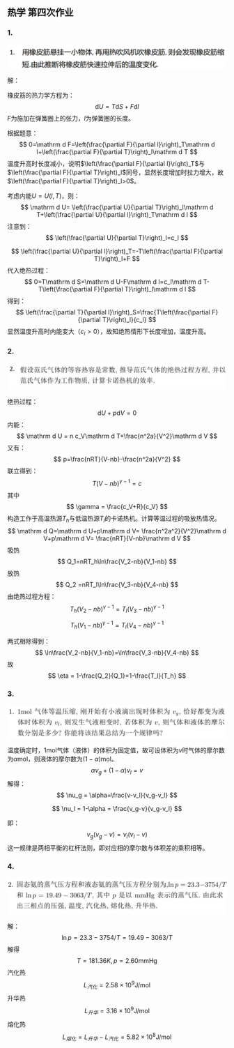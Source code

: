 ## 热学 第四次作业

### 1.

![image-20250418165223798](https://raw.githubusercontent.com/stur007/img/main/img/202504192120421.png)

解：

橡皮筋的热力学方程为：
$$
\mathrm d U = T\mathrm d S+F\mathrm d l
$$
$F$为施加在弹簧圈上的张力，$l$为弹簧圈的长度。

根据题意：
$$
0=\mathrm d F=\left(\frac{\partial F}{\partial l}\right)_T\mathrm d l+\left(\frac{\partial F}{\partial T}\right)_l\mathrm d T
$$
温度升高时长度减小，说明$\left(\frac{\partial F}{\partial l}\right)_T$与$\left(\frac{\partial F}{\partial T}\right)_l$同号，显然长度增加时拉力增大，故$\left(\frac{\partial F}{\partial T}\right)_l>0$。

考虑内能$U=U(l,T)$，则：
$$
\mathrm d U= \left(\frac{\partial U}{\partial T}\right)_l\mathrm d T+\left(\frac{\partial U}{\partial l}\right)_T\mathrm d l
$$
注意到：
$$
\left(\frac{\partial U}{\partial T}\right)_l=c_l
$$

$$
\left(\frac{\partial U}{\partial l}\right)_T=-T\left(\frac{\partial F}{\partial T}\right)_l+F
$$
代入绝热过程：
$$
0=T\mathrm d S=\mathrm d U-F\mathrm d l=c_l\mathrm d T-T\left(\frac{\partial F}{\partial T}\right)_l\mathrm d l
$$
得到：
$$
\left(\frac{\partial T}{\partial l}\right)_S=\frac{T\left(\frac{\partial F}{\partial T}\right)_l}{c_l}
$$
显然温度升高时内能变大（$c_l>0$），故知绝热情形下长度增加，温度升高。

### 2.

![image-20250418165245011](https://raw.githubusercontent.com/stur007/img/main/img/202504192119799.png)

绝热过程：
$$
\mathrm d U+p\mathrm d V=0
$$
内能：
$$
\mathrm d U = n c_V\mathrm d T+\frac{n^2a}{V^2}\mathrm d V
$$
又有：
$$
p=\frac{nRT}{V-nb}-\frac{n^2a}{V^2}
$$
联立得到：
$$
T(V-nb)^{\gamma-1}=c
$$
其中
$$
\gamma = \frac{c_V+R}{c_V}
$$
构造工作于高温热源$T_h$与低温热源$T_l$的卡诺热机。计算等温过程的吸放热情况。
$$
\mathrm d Q=\mathrm d U+p\mathrm d V= \frac{n^2a^2}{V^2}\mathrm d V+p\mathrm d V= \frac{nRT}{V-nb}\mathrm d V
$$
吸热
$$
Q_1=nRT_h\ln\frac{V_2-nb}{V_1-nb}
$$
放热
$$
Q_2 =nRT_l\ln\frac{V_3-nb}{V_4-nb}
$$
由绝热过程方程：
$$
T_h(V_2-nb)^{\gamma-1}=T_l(V_3-nb)^{\gamma-1}
$$

$$
T_h(V_1-nb)^{\gamma-1}=T_l(V_4-nb)^{\gamma-1}
$$

两式相除得到：
$$
\ln\frac{V_2-nb}{V_1-nb}=\ln\frac{V_3-nb}{V_4-nb}
$$
故
$$
\eta = 1-\frac{Q_2}{Q_1}=1-\frac{T_l}{T_h}
$$


### 3.

![image-20250418165306221](https://raw.githubusercontent.com/stur007/img/main/img/202504192039878.png)

温度确定时，1mol气体（液体）的体积为固定值，故可设体积为$v$时气体的摩尔数为$\alpha$mol，则液体的摩尔数为$(1-\alpha)$mol。
$$
\alpha v_g+(1-\alpha)v_l=v
$$
解得：
$$
\nu_g = \alpha=\frac{v-v_l}{v_g-v_l}
$$

$$
\nu_l = 1-\alpha = \frac{v_g-v}{v_g-v_l}
$$

即：
$$
\nu_g(v_g-v)=\nu_l(v_l-v)
$$
这一规律是两相平衡的杠杆法则，即对应相的摩尔数与体积差的乘积相等。

### 4.

![image-20250418165319328](https://raw.githubusercontent.com/stur007/img/main/img/202504192039418.png)

解：
$$
\ln p = 23.3-3754/T=19.49-3063/T
$$
解得
$$
T=181.36K,\,p= 2.60\text{mmHg}
$$
汽化热
$$
L_{汽化}=2.58\times10^9 \text{J/mol}
$$
升华热
$$
L_{升华}=3.16\times10^9 \text{J/mol}
$$
熔化热
$$
L_{熔化}=L_{升华}-L_{汽化}=5.82\times10^8\text{J/mol}
$$
